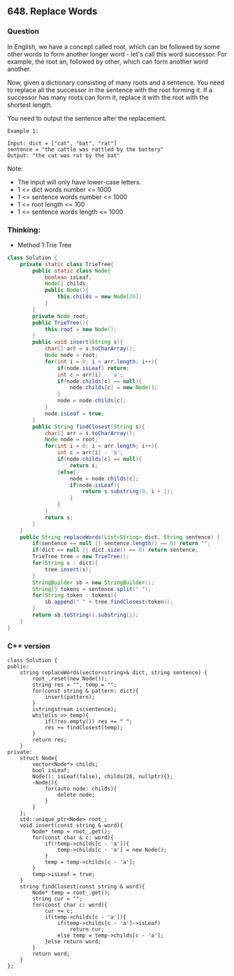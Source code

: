## 648. Replace Words

### Question
In English, we have a concept called root, which can be followed by some other words to form another longer word - let's call this word successor. For example, the root an, followed by other, which can form another word another.

Now, given a dictionary consisting of many roots and a sentence. You need to replace all the successor in the sentence with the root forming it. If a successor has many roots can form it, replace it with the root with the shortest length.

You need to output the sentence after the replacement.

```
Example 1:

Input: dict = ["cat", "bat", "rat"]
sentence = "the cattle was rattled by the battery"
Output: "the cat was rat by the bat"
```
 
Note:
* The input will only have lower-case letters.
* 1 <= dict words number <= 1000
* 1 <= sentence words number <= 1000
* 1 <= root length <= 100
* 1 <= sentence words length <= 1000


### Thinking:
* Method 1:Trie Tree

```Java
class Solution {
    private static class TrieTree{
        public static class Node{
            boolean isLeaf;
            Node[] childs;
            public Node(){
                this.childs = new Node[26];
            }
        }
        private Node root;
        public TrieTree(){
            this.root = new Node();
        }
        public void insert(String s){
            char[] arr = s.toCharArray();
            Node node = root;
            for(int i = 0; i < arr.length; i++){
                if(node.isLeaf) return;
                int c = arr[i] - 'a';
                if(node.childs[c] == null){
                    node.childs[c] = new Node();
                }
                node = node.childs[c];
            }
            node.isLeaf = true;            
        }
        public String findClosest(String s){
            char[] arr = s.toCharArray();
            Node node = root;
            for(int i = 0; i < arr.length; i++){
                int c = arr[i] - 'a';
                if(node.childs[c] == null){
                    return s;   
                }else{
                    node = node.childs[c];
                    if(node.isLeaf){
                        return s.substring(0, i + 1);   
                    }
                }
            }
            return s;
        }
    }
    public String replaceWords(List<String> dict, String sentence) {
        if(sentence == null || sentence.length() == 0) return "";
        if(dict == null || dict.size() == 0) return sentence;
        TrieTree tree = new TrieTree();
        for(String s : dict){
            tree.insert(s);
        }
        StringBuilder sb = new StringBuilder();
        String[] tokens = sentence.split(" ");
        for(String token : tokens){
            sb.append(" " + tree.findClosest(token));
        }
        return sb.toString().substring(1);
    }
}
```

### C++ version
```objectc
class Solution {
public:
    string replaceWords(vector<string>& dict, string sentence) {
        root_.reset(new Node());
        string res = "", temp = "";
        for(const string & pattern: dict){
            insert(pattern);
        }
        istringstream is(sentence);
        while(is >> temp){
            if(!res.empty()) res += " ";
            res += findClosest(temp);
        }
        return res;
    }
private:
    struct Node{
        vector<Node*> childs;
        bool isLeaf;
        Node(): isLeaf(false), childs(26, nullptr){};
        ~Node(){
            for(auto node: childs){
                delete node;
            }
        }
    };
    std::unique_ptr<Node> root_;
    void insert(const string & word){
        Node* temp = root_.get();
        for(const char & c: word){
            if(!temp->childs[c - 'a']){
                temp->childs[c - 'a'] = new Node();
            }
            temp = temp->childs[c - 'a'];
        }
        temp->isLeaf = true;
    }
    string findClosest(const string & word){
        Node* temp = root_.get(); 
        string cur = "";
        for(const char c: word){
            cur += c;
            if(temp->childs[c - 'a']){
                if(temp->childs[c - 'a']->isLeaf)
                    return cur;
                else temp = temp->childs[c - 'a'];
            }else return word;
        }
        return word;
    }
};
```